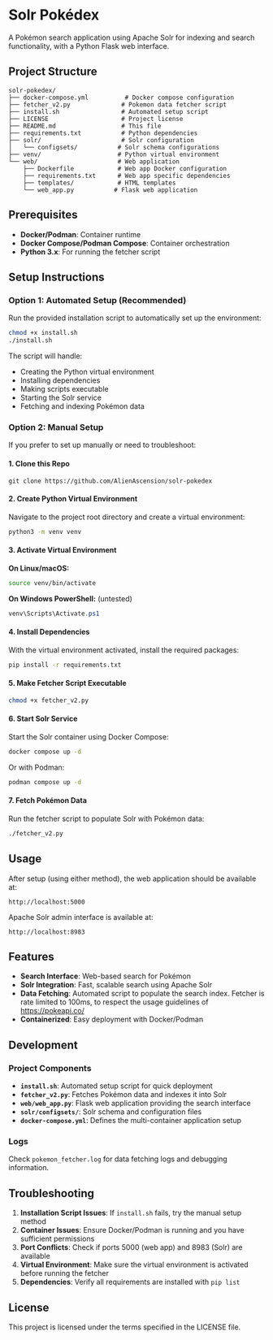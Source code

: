 # Solr Pokédex
A Pokémon search application using Apache Solr for indexing and search functionality, with a Python Flask web interface.

## Project Structure
```
solr-pokedex/
├── docker-compose.yml          # Docker compose configuration
├── fetcher_v2.py              # Pokemon data fetcher script
├── install.sh                 # Automated setup script
├── LICENSE                    # Project license
├── README.md                  # This file
├── requirements.txt           # Python dependencies
├── solr/                      # Solr configuration
│   └── configsets/           # Solr schema configurations
├── venv/                     # Python virtual environment
└── web/                      # Web application
    ├── Dockerfile            # Web app Docker configuration
    ├── requirements.txt      # Web app specific dependencies
    ├── templates/            # HTML templates
    └── web_app.py           # Flask web application
```

## Prerequisites
- **Docker/Podman**: Container runtime
- **Docker Compose/Podman Compose**: Container orchestration
- **Python 3.x**: For running the fetcher script

## Setup Instructions

### Option 1: Automated Setup (Recommended)
Run the provided installation script to automatically set up the environment:

```bash
chmod +x install.sh
./install.sh
```

The script will handle:
- Creating the Python virtual environment
- Installing dependencies
- Making scripts executable
- Starting the Solr service
- Fetching and indexing Pokémon data

### Option 2: Manual Setup
If you prefer to set up manually or need to troubleshoot:


#### 1. Clone this Repo
```
git clone https://github.com/AlienAscension/solr-pokedex
```


#### 2. Create Python Virtual Environment
Navigate to the project root directory and create a virtual environment:
```bash
python3 -m venv venv
```

#### 3. Activate Virtual Environment
**On Linux/macOS:**
```bash
source venv/bin/activate
```
**On Windows PowerShell:** (untested)
```powershell
venv\Scripts\Activate.ps1
```

#### 4. Install Dependencies
With the virtual environment activated, install the required packages:
```bash
pip install -r requirements.txt
```

#### 5. Make Fetcher Script Executable
```bash
chmod +x fetcher_v2.py
```

#### 6. Start Solr Service
Start the Solr container using Docker Compose:
```bash
docker compose up -d
```
Or with Podman:
```bash
podman compose up -d
```

#### 7. Fetch Pokémon Data
Run the fetcher script to populate Solr with Pokémon data:
```bash
./fetcher_v2.py
```

## Usage
After setup (using either method), the web application should be available at:
```
http://localhost:5000
```

Apache Solr admin interface is available at:
```
http://localhost:8983
```

## Features
- **Search Interface**: Web-based search for Pokémon
- **Solr Integration**: Fast, scalable search using Apache Solr
- **Data Fetching**: Automated script to populate the search index. Fetcher is rate limited to 100ms, to respect the usage guidelines of https://pokeapi.co/
- **Containerized**: Easy deployment with Docker/Podman

## Development
### Project Components
- **`install.sh`**: Automated setup script for quick deployment
- **`fetcher_v2.py`**: Fetches Pokémon data and indexes it into Solr
- **`web/web_app.py`**: Flask web application providing the search interface
- **`solr/configsets/`**: Solr schema and configuration files
- **`docker-compose.yml`**: Defines the multi-container application setup

### Logs
Check `pokemon_fetcher.log` for data fetching logs and debugging information.

## Troubleshooting
1. **Installation Script Issues**: If `install.sh` fails, try the manual setup method
2. **Container Issues**: Ensure Docker/Podman is running and you have sufficient permissions
3. **Port Conflicts**: Check if ports 5000 (web app) and 8983 (Solr) are available
4. **Virtual Environment**: Make sure the virtual environment is activated before running the fetcher
5. **Dependencies**: Verify all requirements are installed with `pip list`

## License
This project is licensed under the terms specified in the LICENSE file.
